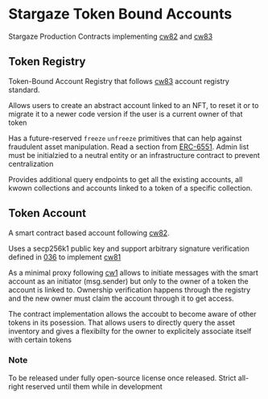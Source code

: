 # Stargaze Token Bound Accounts

Stargaze Production Contracts implementing [cw82](https://github.com/MegaRockLabs/cw-extra/tree/main/packages/cw82) and [cw83](https://github.com/MegaRockLabs/cw-extra/tree/main/packages/cw83) 


## Token Registry

Token-Bound Account Registry that follows [cw83](https://github.com/MegaRockLabs/cw-extra/tree/main/packages/cw83) account registry standard.  

Allows users to create an abstract account linked to an NFT, to reset it or to migrate it to a newer code version if the user is a current owner of that token

Has a future-reserved `freeze` `unfreeze` primitives that can help against fraudulent asset manipulation. Read a section from [ERC-6551](https://eips.ethereum.org/EIPS/eip-6551#fraud-prevention). Admin list must be initialzied to a neutral entity or an infrastructure contract to prevent centralization

Provides additional query endpoints to get all the existing accounts, all kwown collections and accounts linked to a token of a specific collection. 

## Token Account

A smart contract based account following [cw82](https://github.com/MegaRockLabs/cw-extra/tree/main/packages/cw82). 

Uses a secp256k1 public key and support arbitrary signature verification defined in [036](https://github.com/cosmos/cosmos-sdk/blob/main/docs/architecture/adr-036-arbitrary-signature.md) to implement [cw81](https://github.com/MegaRockLabs/cw-extra/tree/main/packages/cw81)

As a minimal proxy following [cw1](https://github.com/CosmWasm/cw-plus/tree/main/packages/cw1) allows to initiate messages with the smart account as an initiator (msg.sender) but only to the owner of a token the account is linked to. Ownership verification happens through the registry and the new owner must claim the account through it to get access.

The contract implementation allows the accoubt to become aware of other tokens in its posession. That allows users to directly query the asset inventory  and gives a flexibilty for the owner to explicitely associate itself with certain tokens

### Note
To be released under fully open-source license once released. Strict all-right reserved until them while in development


